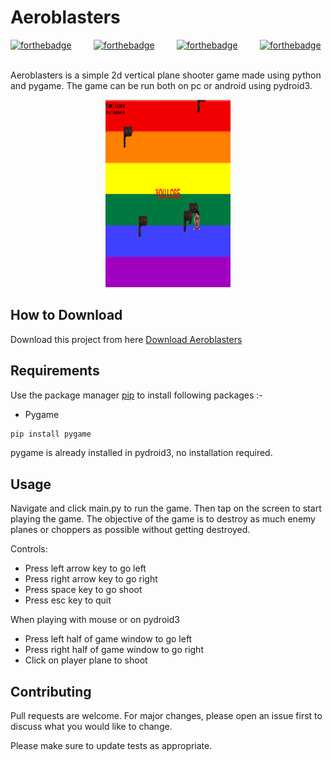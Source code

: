 # Aeroblasters

[![forthebadge](https://forthebadge.com/images/badges/built-with-love.svg)](https://forthebadge.com)
&nbsp;&nbsp;&nbsp;&nbsp;&nbsp;&nbsp;&nbsp;
[![forthebadge](https://forthebadge.com/images/badges/made-with-python.svg)](https://forthebadge.com)
&nbsp;&nbsp;&nbsp;&nbsp;&nbsp;&nbsp;&nbsp;
[![forthebadge](https://forthebadge.com/images/badges/check-it-out.svg)](https://forthebadge.com)
&nbsp;&nbsp;&nbsp;&nbsp;&nbsp;&nbsp;&nbsp;
[![forthebadge](primaryBGColor=%2331C4F3&primaryTextColor=%23FFFFFF&secondaryBGColor=%23389AD5&secondaryTextColor=%23FFFFFF&tertiaryBGColor=%232674A4&tertiaryTextColor=%23FFFFFF&primaryLabel=dit+me+&secondaryLabel=phan+nhu+anh&tertiaryLabel=&panels=2#/generator)](https://forthebadge.com)
&nbsp;&nbsp;&nbsp;&nbsp;&nbsp;&nbsp;&nbsp;


Aeroblasters is a simple 2d vertical plane shooter game made using python and pygame. The game can  be run both on pc or android using pydroid3.

<p align='center'>
 <img src='app.png' width=200 height=300>
</p>


## How to Download

Download this project from here [Download Aeroblasters](https://downgit.github.io/#/home?url=https://github.com/pyGuru123/Python-Games/tree/master/Aeroblasters)

## Requirements

Use the package manager [pip](https://pip.pypa.io/en/stable/) to install following packages :-
* Pygame

```bash
pip install pygame
```

pygame is already installed in pydroid3, no installation required.

## Usage

Navigate and click main.py to run the game. Then tap on the screen to start playing the game. The objective of the game is to destroy as much enemy planes or choppers as possible without getting destroyed. 

Controls:
* Press left arrow key to go left
* Press right arrow key to go right
* Press space key to go shoot
* Press esc key to quit

When playing with mouse or on pydroid3
* Press left half of game window to go left
* Press right half of game window to go right
* Click on player plane to shoot

## Contributing
Pull requests are welcome. For major changes, please open an issue first to discuss what you would like to change.

Please make sure to update tests as appropriate.
